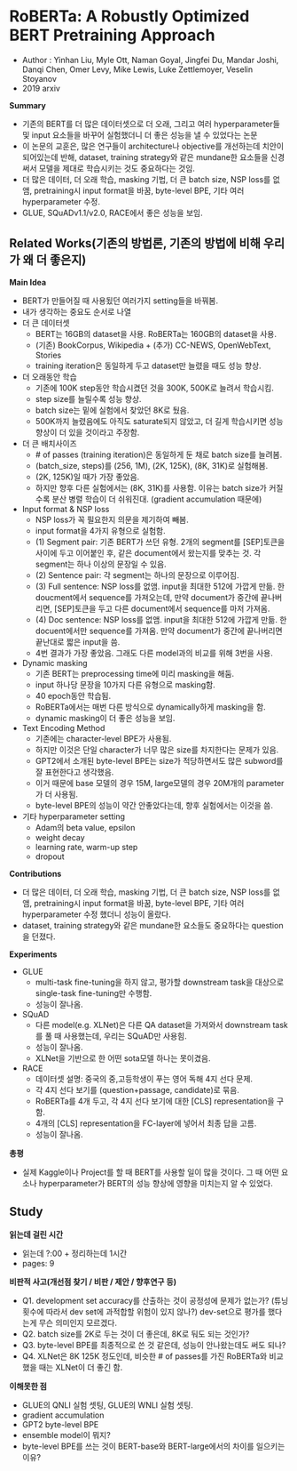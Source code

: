 # RoBERTa: A Robustly Optimized BERT Pretraining Approach
- Author : Yinhan Liu, Myle Ott, Naman Goyal, Jingfei Du, Mandar Joshi, Danqi Chen, Omer Levy, Mike Lewis, Luke Zettlemoyer, Veselin Stoyanov
- 2019 arxiv

**Summary**
- 기존의 BERT를 더 많은 데이터셋으로 더 오래, 그리고 여러 hyperparameter들 및 input 요소들을 바꾸어 실험했더니 더 좋은 성능을 낼 수 있었다는 논문
- 이 논문의 교훈은, 많은 연구들이 architecture나 objective를 개선하는데 치안이 되어있는데 반해, dataset, training strategy와 같은 mundane한 요소들을 신경써서 모델을 제대로 학습시키는 것도 중요하다는 것임.
- 더 많은 데이터, 더 오래 학습, masking 기법, 더 큰 batch size, NSP loss를 없앰, pretraining시 input format을 바꿈, byte-level BPE, 기타 여러 hyperparameter 수정.
- GLUE, SQuADv1.1/v2.0, RACE에서 좋은 성능을 보임.

**Related Works(기존의 방법론, 기존의 방법에 비해 우리가 왜 더 좋은지)**
- 

**Main Idea**
- BERT가 만들어질 때 사용됬던 여러가지 setting들을 바꿔봄.
- 내가 생각하는 중요도 순서로 나열
- 더 큰 데이터셋
  - BERT는 16GB의 dataset을 사용. RoBERTa는 160GB의 dataset을 사용.
  - (기존) BookCorpus, Wikipedia + (추가) CC-NEWS, OpenWebText, Stories
  - training iteration은 동일하게 두고 dataset만 늘렸을 때도 성능 향상.
- 더 오래동안 학습
  - 기존에 100K step동안 학습시켰던 것을 300K, 500K로 늘려서 학습시킴.
  - step size를 늘릴수록 성능 향상.
  - batch size는 밑에 실험에서 찾았던 8K로 뒀음.
  - 500K까지 늘렸음에도 아직도 saturate되지 않았고, 더 길게 학습시키면 성능 향상이 더 있을 것이라고 주장함.
- 더 큰 배치사이즈
  - \# of passes (training iteration)은 동일하게 둔 채로 batch size를 늘려봄.
  - (batch_size, steps)를 (256, 1M), (2K, 125K), (8K, 31K)로 실험해봄. 
  - (2K, 125K)일 때가 가장 좋았음.
  - 하지만 향후 다른 실험에서는 (8K, 31K)를 사용함. 이유는 batch size가 커질수록 분산 병렬 학습이 더 쉬워진대. (gradient accumulation 때문에)
- Input format & NSP loss
  - NSP loss가 꼭 필요한지 의문을 제기하여 빼봄.
  - input format을 4가지 유형으로 실험함.
  - (1) Segment pair: 기존 BERT가 쓰던 유형. 2개의 segment를 [SEP]토큰을 사이에 두고 이어붙인 후, 같은 document에서 왔는지를 맞추는 것. 각 segment는 하나 이상의 문장일 수 있음.
  - (2) Sentence pair: 각 segment는 하나의 문장으로 이루어짐.
  - (3) Full sentence: NSP loss를 없앰. input을 최대한 512에 가깝게 만듦. 한 doucment에서 sequence를 가져오는데, 만약 document가 중간에 끝나버리면, [SEP]토큰을 두고 다른 document에서 sequence를 마저 가져옴.
  - (4) Doc sentence: NSP loss를 없앰. input을 최대한 512에 가깝게 만듦. 한 docuent에서만 sequence를 가져옴. 만약 document가 중간에 끝나버리면 끝난대로 짧은 input을 씀.
  - 4번 결과가 가장 좋았음. 그래도 다른 model과의 비교를 위해 3번을 사용.
- Dynamic masking
  - 기존 BERT는 preprocessing time에 미리 masking을 해둠.
  - input 하나당 문장을 10가지 다른 유형으로 masking함.
  - 40 epoch동안 학습됨.
  - RoBERTa에서는 매번 다른 방식으로 dynamically하게 masking을 함.
  - dynamic masking이 더 좋은 성능을 보임.
- Text Encoding Method
  - 기존에는 character-level BPE가 사용됨.
  - 하지만 이것은 단일 character가 너무 많은 size를 차지한다는 문제가 있음.
  - GPT2에서 소개된 byte-level BPE는 size가 적당하면서도 많은 subword를 잘 표현한다고 생각했음.
  - 이거 때문에 base 모델의 경우 15M, large모델의 경우 20M개의 parameter가 더 사용됨.
  - byte-level BPE의 성능이 약간 안좋았다는데, 향후 실험에서는 이것을 씀.
- 기타 hyperparameter setting
  - Adam의 beta value, epsilon
  - weight decay
  - learning rate, warm-up step
  - dropout

**Contributions**
- 더 많은 데이터, 더 오래 학습, masking 기법, 더 큰 batch size, NSP loss를 없앰, pretraining시 input format을 바꿈, byte-level BPE, 기타 여러 hyperparameter 수정 했더니 성능이 올랐다.
- dataset, training strategy와 같은 mundane한 요소들도 중요하다는 question을 던졌다.

**Experiments**
- GLUE
  - multi-task fine-tuning을 하지 않고, 평가할 downstream task을 대상으로 single-task fine-tuning만 수행함.
  - 성능이 잘나옴.
- SQuAD
  - 다른 model(e.g. XLNet)은 다른 QA dataset을 가져와서 downstream task를 풀 때 사용했는데, 우리는 SQuAD만 사용힘.
  - 성능이 잘나옴.
  - XLNet을 기반으로 한 어떤 sota모델 하나는 못이겼음.
- RACE
  - 데이터셋 설명: 중국의 중,고등학생이 푸는 영어 독해 4지 선다 문제.
  - 각 4지 선다 보기를 (question+passage, candidate)로 묶음.
  - RoBERTa를 4개 두고, 각 4지 선다 보기에 대한 [CLS] representation을 구함.
  - 4개의 [CLS] representation을 FC-layer에 넣어서 최종 답을 고름.
  - 성능이 잘나옴.

**총평**
- 실제 Kaggle이나 Project를 할 때 BERT를 사용할 일이 많을 것이다. 그 때 어떤 요소나 hyperparameter가 BERT의 성능 향상에 영향을 미치는지 알 수 있었다.

## Study

**읽는데 걸린 시간**
- 읽는데 ?:00 + 정리하는데 1시간
- pages: 9

**비판적 사고(개선점 찾기 / 비판 / 제안 / 향후연구 등)**
- Q1. development set accuracy를 산출하는 것이 공정성에 문제가 없는가? (튜닝 횟수에 따라서 dev set에 과적합할 위험이 있지 않나?) dev-set으로 평가를 했다는게 무슨 의미인지 모르겠다.
- Q2. batch size를 2K로 두는 것이 더 좋은데, 8K로 둬도 되는 것인가?
- Q3. byte-level BPE를 최종적으로 쓴 것 같은데, 성능이 안나왔는데도 써도 되나?
- Q4. XLNet은 8K 125K 정도인데, 비슷한 # of passes를 가진 RoBERTa와 비교했을 때는 XLNet이 더 좋긴 함. 

**이해못한 점**
- GLUE의 QNLI 실험 셋팅, GLUE의 WNLI 실험 셋팅.
- gradient accumulation
- GPT2 byte-level BPE
- ensemble model이 뭐지?
- byte-level BPE를 쓰는 것이 BERT-base와 BERT-large에서의 차이를 일으키는 이유?
